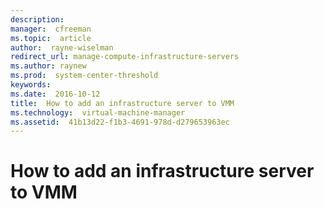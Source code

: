 ```yaml
---
description:  
manager:  cfreeman
ms.topic:  article
author:  rayne-wiselman
redirect_url: manage-compute-infrastructure-servers
ms.author: raynew
ms.prod:  system-center-threshold
keywords:  
ms.date:  2016-10-12
title:  How to add an infrastructure server to VMM
ms.technology:  virtual-machine-manager
ms.assetid:  41b13d22-f1b3-4691-978d-d279653963ec
---
```


# How to add an infrastructure server to VMM
